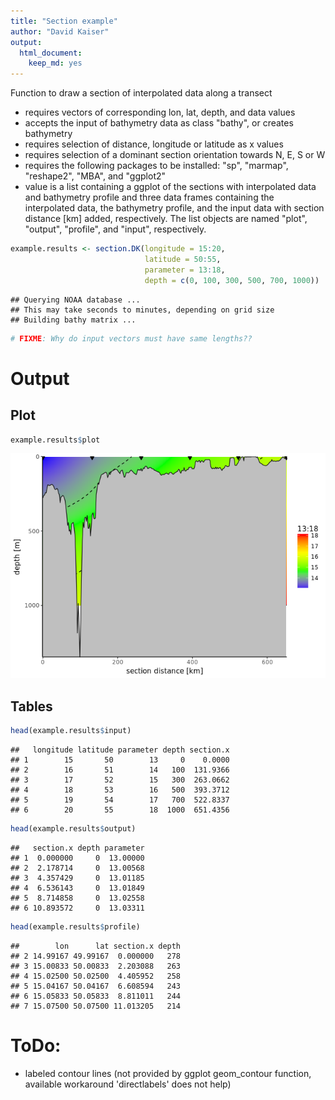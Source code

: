 ```yaml
---
title: "Section example"
author: "David Kaiser"
output: 
  html_document: 
    keep_md: yes
---
```


Function to draw a section of interpolated data along a transect

 + requires vectors of corresponding lon, lat, depth, and data values
 + accepts the input of bathymetry data as class "bathy", or creates bathymetry
 + requires selection of distance, longitude or latitude as x values
 + requires selection of a dominant section orientation towards N, E, S or W
 + requires the following packages to be installed: "sp", "marmap", "reshape2", "MBA", and "ggplot2"
 + value is a list containing a ggplot of the sections with interpolated data and bathymetry profile and three data frames containing the interpolated data, the bathymetry profile, and the input data with section distance [km] added, respectively.
  The list objects are named "plot", "output", "profile", and "input", respectively.





```r
example.results <- section.DK(longitude = 15:20,
                              latitude = 50:55,
                              parameter = 13:18,
                              depth = c(0, 100, 300, 500, 700, 1000))
```

```
## Querying NOAA database ...
## This may take seconds to minutes, depending on grid size
## Building bathy matrix ...
```

```r
# FIXME: Why do input vectors must have same lengths??
```

# Output

## Plot


```r
example.results$plot
```

![](README_files/figure-html/plot-1.png)<!-- -->

## Tables


```r
head(example.results$input)
```

```
##   longitude latitude parameter depth section.x
## 1        15       50        13     0    0.0000
## 2        16       51        14   100  131.9366
## 3        17       52        15   300  263.0662
## 4        18       53        16   500  393.3712
## 5        19       54        17   700  522.8337
## 6        20       55        18  1000  651.4356
```

```r
head(example.results$output)
```

```
##   section.x depth parameter
## 1  0.000000     0  13.00000
## 2  2.178714     0  13.00568
## 3  4.357429     0  13.01185
## 4  6.536143     0  13.01849
## 5  8.714858     0  13.02558
## 6 10.893572     0  13.03311
```

```r
head(example.results$profile)
```

```
##        lon      lat section.x depth
## 2 14.99167 49.99167  0.000000   278
## 3 15.00833 50.00833  2.203088   263
## 4 15.02500 50.02500  4.405952   258
## 5 15.04167 50.04167  6.608594   243
## 6 15.05833 50.05833  8.811011   244
## 7 15.07500 50.07500 11.013205   214
```


# ToDo:

 + labeled contour lines (not provided by ggplot geom_contour function, available workaround 'directlabels' does not help)

